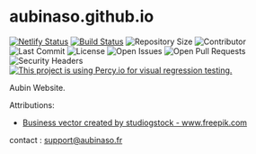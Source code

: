 # aubinaso.github.io

[![Netlify Status](https://api.netlify.com/api/v1/badges/b1b93b02-f278-440b-ae1b-304e9f4c4ab5/deploy-status)](https://app.netlify.com/sites/toha/deploys) [![Build Status](https://img.shields.io/endpoint.svg?url=https%3A%2F%2Factions-badge.atrox.dev%2Faubinaso%2Faubinaso.github.io%2Fbadge%3Fref%3Dmain&style=flat)](https://actions-badge.atrox.dev/aubinaso/aubinaso.github.io/goto?ref=main) ![Repository Size](https://img.shields.io/github/repo-size/aubinaso/aubinaso.github.io) ![Contributor](https://img.shields.io/github/contributors/aubinaso/aubinaso.github.io) ![Last Commit](https://img.shields.io/github/last-commit/aubinaso/aubinaso.github.io) ![License](https://img.shields.io/github/license/aubinaso/aubinaso.github.io) ![Open Issues](https://img.shields.io/github/issues/aubinaso/aubinaso.github.io?color=important) ![Open Pull Requests](https://img.shields.io/github/issues-pr/aubinaso/aubinaso.github.io?color=yellowgreen) ![Security Headers](https://img.shields.io/security-headers?url=https%3A%2F%2Faubinaso.github.io%2F) [![This project is using Percy.io for visual regression testing.](https://percy.io/static/images/percy-badge.svg)](https://percy.io/b7cb60ab/aubinaso.github.io)

Aubin Website.

Attributions:
- <a href='https://www.freepik.com/vectors/business'>Business vector created by studiogstock - www.freepik.com</a>

contact : support@aubinaso.fr
